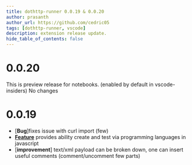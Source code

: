 ```yaml
---
title: dothttp-runner 0.0.19 & 0.0.20
author: prasanth
author_url: https://github.com/cedric05
tags: [dothttp-runner, vscode]
description: extension release update.
hide_table_of_contents: false
---
```

# 0.0.20
This is preview release for notebooks. (enabled by default in vscode-insiders)
No changes

# 0.0.19
- [**Bug**]fixes issue with curl import (few)
- [**Feature**](docs/scripts) provides ability create and test via programming languages in javascript
- [**improvement**] text/xml payload can be broken down, one can insert useful comments (comment/uncomment few parts)
